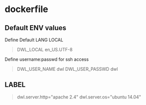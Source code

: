 # dockerfile

## Default ENV values

Define Default LANG LOCAL
> DWL_LOCAL en_US.UTF-8

Define username:passwd for ssh access
> DWL_USER_NAME dwl
> DWL_USER_PASSWD dwl

## LABEL

> dwl.server.http="apache 2.4"
> dwl.server.os="ubuntu 14.04"

